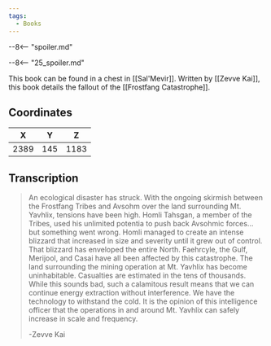 ```yaml
---
tags:
  - Books
---
```


--8<-- "spoiler.md"

--8<-- "25_spoiler.md"

This book can be found in a chest in [[Sal'Mevir]]. Written by [[Zevve Kai]], this book details the fallout of the [[Frostfang Catastrophe]].

## Coordinates
| **X** | **Y** | **Z** |
| :---: | :---: | :---: |
| 2389  |  145  | 1183  |

## Transcription
> An ecological disaster has struck. With the ongoing skirmish between the Frostfang Tribes and Avsohm over the land surrounding Mt. Yavhlix, tensions have been high. Homli Tahsgan, a member of the Tribes, used his unlimited potentia to push back Avsohmic forces... but something went wrong. Homli managed to create an intense blizzard that increased in size and severity until it grew out of control. That blizzard has enveloped the entire North. Faehrcyle, the Gulf, Merijool, and Casai have all been affected by this catastrophe. The land surrounding the mining operation at Mt. Yavhlix has become uninhabitable. Casualties are estimated in the tens of thousands. While this sounds bad, such a calamitous result means that we can continue energy extraction without interference. We have the technology to withstand the cold. It is the opinion of this intelligence officer that the operations in and around Mt. Yavhlix can safely increase in scale and frequency.
>
> -Zevve Kai
